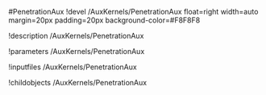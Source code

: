 <!-- MOOSE Object Documentation Stub: Remove this when content is added. -->
#PenetrationAux
!devel /AuxKernels/PenetrationAux float=right width=auto margin=20px padding=20px background-color=#F8F8F8

!description /AuxKernels/PenetrationAux

!parameters /AuxKernels/PenetrationAux

!inputfiles /AuxKernels/PenetrationAux

!childobjects /AuxKernels/PenetrationAux
